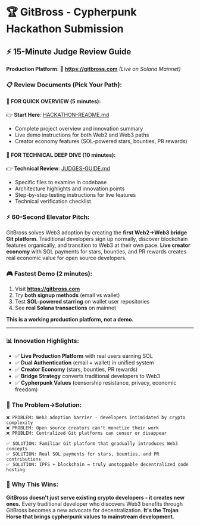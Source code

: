 # 🏆 GitBross - Cypherpunk Hackathon Submission

## ⚡ **15-Minute Judge Review Guide**

**Production Platform**: 🚀 **https://gitbross.com** *(Live on Solana Mainnet)*

### 📋 **Review Documents (Pick Your Path):**

#### **🎯 FOR QUICK OVERVIEW (5 minutes):**
👉 **Start Here**: [HACKATHON-README.md](./HACKATHON-README.md)
- Complete project overview and innovation summary
- Live demo instructions for both Web2 and Web3 paths
- Creator economy features (SOL-powered stars, bounties, PR rewards)

#### **🔬 FOR TECHNICAL DEEP DIVE (10 minutes):**
👉 **Technical Review**: [JUDGES-GUIDE.md](./JUDGES-GUIDE.md)  
- Specific files to examine in codebase
- Architecture highlights and innovation points
- Step-by-step testing instructions for live features
- Technical verification checklist

### ⚡ **60-Second Elevator Pitch:**
GitBross solves Web3 adoption by creating the **first Web2→Web3 bridge Git platform**. Traditional developers sign up normally, discover blockchain features organically, and transition to Web3 at their own pace. **Live creator economy** with SOL payments for stars, bounties, and PR rewards creates real economic value for open source developers.

### 🎮 **Fastest Demo (2 minutes):**
1. Visit **https://gitbross.com**
2. Try **both signup methods** (email vs wallet)
3. Test **SOL-powered starring** on wallet user repositories  
4. See **real Solana transactions** on mainnet

**This is a working production platform, not a demo.**

---

### 📊 **Innovation Highlights:**
- ✅ **Live Production Platform** with real users earning SOL
- ✅ **Dual Authentication** (email + wallet) in unified system
- ✅ **Creator Economy** (stars, bounties, PR rewards) 
- ✅ **Bridge Strategy** converts traditional developers to Web3
- ✅ **Cypherpunk Values** (censorship resistance, privacy, economic freedom)

### 🎯 **The Problem→Solution:**
```
❌ PROBLEM: Web3 adoption barrier - developers intimidated by crypto complexity
❌ PROBLEM: Open source creators can't monetize their work
❌ PROBLEM: Centralized Git platforms can censor or disappear

✅ SOLUTION: Familiar Git platform that gradually introduces Web3 concepts
✅ SOLUTION: Real SOL payments for stars, bounties, and PR contributions  
✅ SOLUTION: IPFS + blockchain = truly unstoppable decentralized code hosting
```

### 🏁 **Why This Wins:**
**GitBross doesn't just serve existing crypto developers - it creates new ones.** Every traditional developer who discovers Web3 benefits through GitBross becomes a new advocate for decentralization. **It's the Trojan Horse that brings cypherpunk values to mainstream development.**

